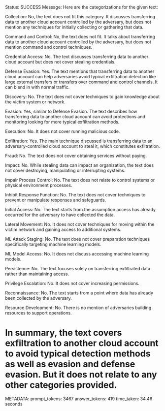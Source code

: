 Status: SUCCESS
Message:  Here are the categorizations for the given text:

Collection: No, the text does not fit this category. It discusses transferring data to another cloud account controlled by the adversary, but does not mention any techniques for initially collecting or gathering that data.

Command and Control: No, the text does not fit. It talks about transferring data to another cloud account controlled by the adversary, but does not mention command and control techniques.

Credential Access: No. The text discusses transferring data to another cloud account but does not cover stealing credentials.

Defense Evasion: Yes. The text mentions that transferring data to another cloud account can help adversaries avoid typical exfiltration detection like large external transfers or transfers over command and control channels. It can blend in with normal traffic.

Discovery: No. The text does not cover techniques to gain knowledge about the victim system or network.

Evasion: Yes, similar to Defense Evasion. The text describes how transferring data to another cloud account can avoid protections and monitoring looking for more typical exfiltration methods.

Execution: No. It does not cover running malicious code.

Exfiltration: Yes. The main technique discussed is transferring data to an adversary-controlled cloud account to steal it, which constitutes exfiltration.

Fraud: No. The text does not cover obtaining services without paying.  

Impact: No. While stealing data can impact an organization, the text does not cover destroying, manipulating or interrupting systems.

Impair Process Control: No. The text does not relate to control systems or physical environment processes.

Inhibit Response Function: No. The text does not cover techniques to prevent or manipulate responses and safeguards.

Initial Access: No. The text starts from the assumption access has already occurred for the adversary to have collected the data.

Lateral Movement: No. It does not cover techniques for moving within the victim network and gaining access to additional systems.

ML Attack Staging: No. The text does not cover preparation techniques specifically targeting machine learning models.  

ML Model Access: No. It does not discuss accessing machine learning models.

Persistence: No. The text focuses solely on transferring exfiltrated data rather than maintaining access.

Privilege Escalation: No. It does not cover increasing permissions.

Reconnaissance: No. The text starts from a point where data has already been collected by the adversary.

Resource Development: No. There is no mention of adversaries building resources to support operations.  

In summary, the text covers exfiltration to another cloud account to avoid typical detection methods as well as evasion and defense evasion. But it does not relate to any other categories provided.
================================================================================
METADATA:
prompt_tokens: 3467
answer_tokens: 419
time_taken: 34.46 seconds

